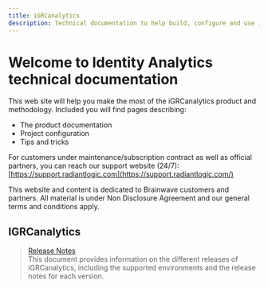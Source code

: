 ```yaml
---
title: iGRCanalytics
description: Technical documentation to help build, configure and use iGRCanalytics
---
```


# Welcome to Identity Analytics technical documentation

This web site will help you make the most of the iGRCanalytics product and methodology. Included you will find pages describing:  

* The product documentation
* Project configuration
* Tips and tricks

For customers under maintenance/subscription contract as well as official partners, you can reach our support website (24/7): [https://support.radiantlogic.com](https://support.radiantlogic.com/)

This website and content is dedicated to Brainwave customers and partners.
All material is under Non Disclosure Agreement and our general terms and conditions apply.

## IGRCanalytics

<section>
  
  > [Release Notes](downloads/01-downloads)  
  > This document provides information on the different releases of iGRCanalytics, including the supported environments and the release notes for each version.  

</section>
